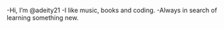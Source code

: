 -Hi, I’m @adeity21
-I like music, books and coding. 
-Always in search of learning something new. 


<!---
adeity21/adeity21 is a ✨ special ✨ repository because its `README.md` (this file) appears on your GitHub profile.
You can click the Preview link to take a look at your changes.
--->
